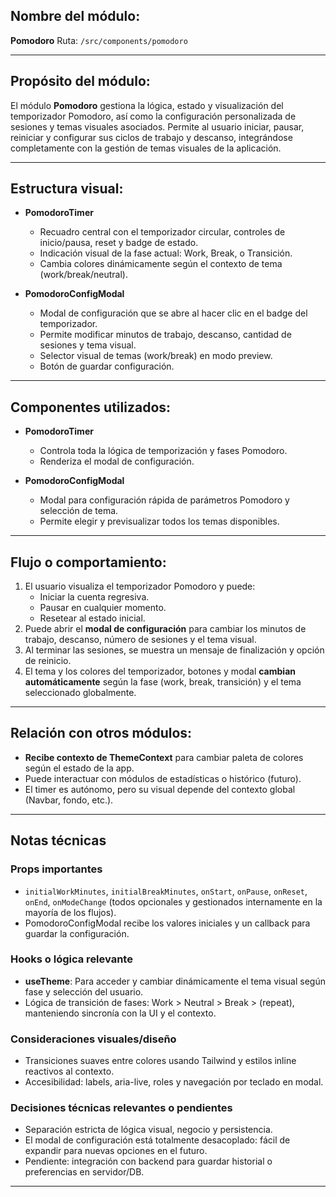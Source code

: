 ## Nombre del módulo:  
**Pomodoro**
Ruta: `/src/components/pomodoro`

---

## Propósito del módulo:

El módulo **Pomodoro** gestiona la lógica, estado y visualización del temporizador Pomodoro, así como la configuración personalizada de sesiones y temas visuales asociados. Permite al usuario iniciar, pausar, reiniciar y configurar sus ciclos de trabajo y descanso, integrándose completamente con la gestión de temas visuales de la aplicación.

---

## Estructura visual:

- **PomodoroTimer**  
  - Recuadro central con el temporizador circular, controles de inicio/pausa, reset y badge de estado.
  - Indicación visual de la fase actual: Work, Break, o Transición.
  - Cambia colores dinámicamente según el contexto de tema (work/break/neutral).

- **PomodoroConfigModal**  
  - Modal de configuración que se abre al hacer clic en el badge del temporizador.
  - Permite modificar minutos de trabajo, descanso, cantidad de sesiones y tema visual.
  - Selector visual de temas (work/break) en modo preview.
  - Botón de guardar configuración.

---

## Componentes utilizados:

- **PomodoroTimer**  
  - Controla toda la lógica de temporización y fases Pomodoro.
  - Renderiza el modal de configuración.

- **PomodoroConfigModal**  
  - Modal para configuración rápida de parámetros Pomodoro y selección de tema.
  - Permite elegir y previsualizar todos los temas disponibles.

---

## Flujo o comportamiento:

1. El usuario visualiza el temporizador Pomodoro y puede:
   - Iniciar la cuenta regresiva.
   - Pausar en cualquier momento.
   - Resetear al estado inicial.
2. Puede abrir el **modal de configuración** para cambiar los minutos de trabajo, descanso, número de sesiones y el tema visual.
3. Al terminar las sesiones, se muestra un mensaje de finalización y opción de reinicio.
4. El tema y los colores del temporizador, botones y modal **cambian automáticamente** según la fase (work, break, transición) y el tema seleccionado globalmente.

---

## Relación con otros módulos:

- **Recibe contexto de ThemeContext** para cambiar paleta de colores según el estado de la app.
- Puede interactuar con módulos de estadísticas o histórico (futuro).
- El timer es autónomo, pero su visual depende del contexto global (Navbar, fondo, etc.).

---

## Notas técnicas

### Props importantes
- `initialWorkMinutes`, `initialBreakMinutes`, `onStart`, `onPause`, `onReset`, `onEnd`, `onModeChange` (todos opcionales y gestionados internamente en la mayoría de los flujos).
- PomodoroConfigModal recibe los valores iniciales y un callback para guardar la configuración.

### Hooks o lógica relevante
- **useTheme**: Para acceder y cambiar dinámicamente el tema visual según fase y selección del usuario.
- Lógica de transición de fases: Work > Neutral > Break > (repeat), manteniendo sincronía con la UI y el contexto.

### Consideraciones visuales/diseño
- Transiciones suaves entre colores usando Tailwind y estilos inline reactivos al contexto.
- Accesibilidad: labels, aria-live, roles y navegación por teclado en modal.

### Decisiones técnicas relevantes o pendientes
- Separación estricta de lógica visual, negocio y persistencia.
- El modal de configuración está totalmente desacoplado: fácil de expandir para nuevas opciones en el futuro.
- Pendiente: integración con backend para guardar historial o preferencias en servidor/DB.

---
